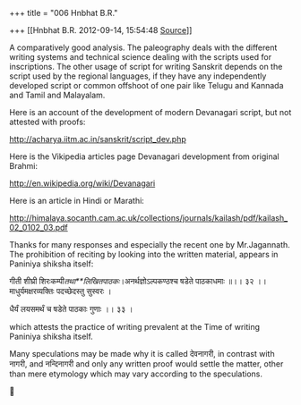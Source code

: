 +++
title = "006 Hnbhat B.R."

+++
[[Hnbhat B.R.	2012-09-14, 15:54:48 [Source](https://groups.google.com/g/samskrita/c/N7G-NNmPYoY)]]



A comparatively good analysis. The paleography deals with the different writing systems and technical science dealing with the scripts used for inscriptions. The other usage of script for writing Sanskrit depends on the script used by the regional languages, if they have any independently developed script or common offshoot of one pair like Telugu and Kannada and Tamil and Malayalam.

  

Here is an account of the development of modern Devanagari script, but not attested with proofs:

  

<http://acharya.iitm.ac.in/sanskrit/script_dev.php>

  

Here is the Vikipedia articles page Devanagari development from original Brahmi:

  

<http://en.wikipedia.org/wiki/Devanagari>

  

Here is an article in Hindi or Marathi:

  

<http://himalaya.socanth.cam.ac.uk/collections/journals/kailash/pdf/kailash_02_0102_03.pdf>

  

  

Thanks for many responses and especially the recent one by Mr.Jagannath. The prohibition of reciting by looking into the written material, appears in Paniniya shiksha itself:

  

  
गीती शीघ्री शिरःकम्पी*तथा**लिखितपाठकः*।अनर्थज्ञोऽल्पकण्ठश्च षडेते पाठकाधमाः ॥।। ३२ ।। माधुर्यमक्षरव्यक्तिः पदच्छेदस्तु सुस्वरः ।

धैर्यं लयसमर्थं च षडेते पाठकाः गुणाः ।। ३३ ।

  

which attests the practice of writing prevalent at the Time of writing Paniniya shiksha itself.

  

Many speculations may be made why it is called देवनागरी, in contrast with नागरी, and नन्दिनागरी and only any written proof would settle the matter, other than mere etymology which may vary according to the speculations.



